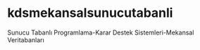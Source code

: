 # kdsmekansalsunucutabanli
Sunucu Tabanlı Programlama-Karar Destek Sistemleri-Mekansal Veritabanları
